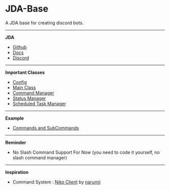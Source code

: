 # JDA-Base
A JDA base for creating discord bots.

<hr>

<strong>JDA</strong>
- [Github](https://github.com/DV8FromTheWorld/JDA)
- [Docs](https://ci.dv8tion.net/job/JDA5/javadoc/)
- [Discord](https://discord.gg/0hMr4ce0tIl3SLv5)

<hr>

<strong>Important Classes</strong>
- [Config](https://github.com/thevvx/JDA-Base/blob/main/src/main/java/bar/vvx/base/jda/config.java)
- [Main Class](https://github.com/thevvx/JDA-Base/blob/main/src/main/java/bar/vvx/base/jda/Main.java)
- [Command Manager](https://github.com/thevvx/JDA-Base/blob/main/src/main/java/bar/vvx/base/jda/commands/CommandManager.java)
- [Status Manager](https://github.com/thevvx/JDA-Base/blob/main/src/main/java/bar/vvx/base/jda/utilities/status/StatusManager.java)
- [Scheduled Task Manager](https://github.com/thevvx/JDA-Base/blob/main/src/main/java/bar/vvx/base/jda/scheduletasks/ScheduledTaskManager.java)

<hr>

<strong>Example</strong>
- [Commands and SubCommands](https://github.com/thevvx/JDA-Base/tree/main/src/main/java/bar/vvx/base/jda/commands/impl)

<hr>

<strong>Reminder</strong>
- No Slash Command Support For Now (you need to code it yourself, no slash command manager)

<hr>

<strong>Inspiration</strong>
- Command System : [Niko Client](https://github.com/narumii/Niko) by [narumii](https://github.com/narumii)
